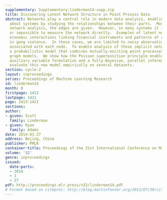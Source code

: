 ```yaml
---
supplementary: Supplementary:linderman14-supp.zip
title: Discovering Latent Network Structure in Point Process Data
abstract: Networks play a central role in modern data analysis, enabling us to reason
  about systems by studying the relationships between their parts.  Most often in
  network analysis, the edges are given.  However, in many systems it is difficult
  or impossible to measure the network directly.  Examples of latent networks include
  economic interactions linking financial instruments and patterns of reciprocity
  in gang violence.  In these cases, we are limited to noisy observations of events
  associated with each node.  To enable analysis of these implicit networks, we develop
  a probabilistic model that combines mutually-exciting point processes with random
  graph models.  We show how the Poisson superposition principle enables an elegant
  auxiliary variable formulation and a fully-Bayesian, parallel inference algorithm.  We
  evaluate this new model empirically on several datasets.
section: cycle-2
layout: inproceedings
series: Proceedings of Machine Learning Research
id: linderman14
month: 0
firstpage: 1413
lastpage: 1421
page: 1413-1421
sections: 
author:
- given: Scott
  family: Linderman
- given: Ryan
  family: Adams
date: 2014-01-27
address: Bejing, China
publisher: PMLR
container-title: Proceedings of the 31st International Conference on Machine Learning
volume: '32'
genre: inproceedings
issued:
  date-parts:
  - 2014
  - 1
  - 27
pdf: http://proceedings.mlr.press/v32/linderman14.pdf
# Format based on citeproc: http://blog.martinfenner.org/2013/07/30/citeproc-yaml-for-bibliographies/
---
```

